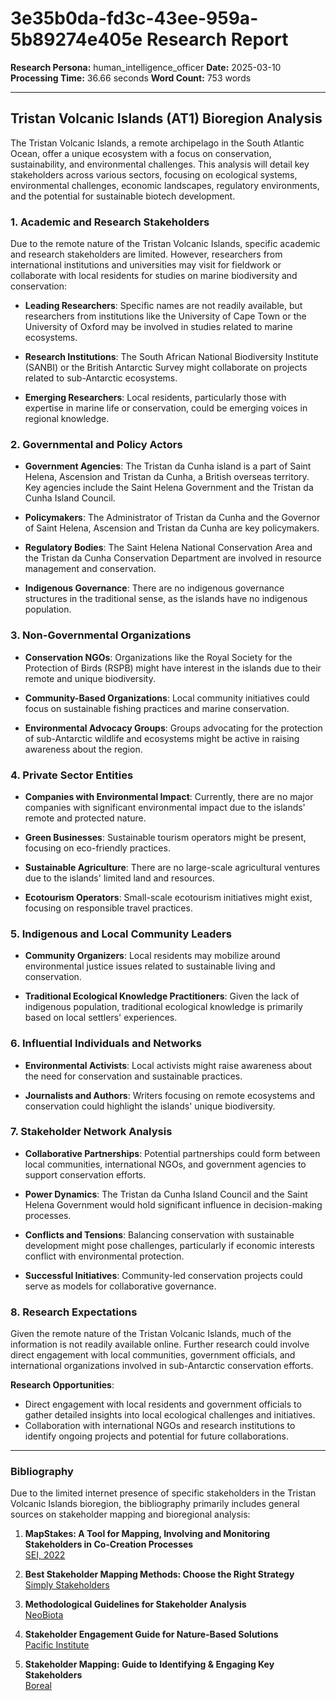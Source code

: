 # 3e35b0da-fd3c-43ee-959a-5b89274e405e Research Report

**Research Persona:** human_intelligence_officer
**Date:** 2025-03-10
**Processing Time:** 36.66 seconds
**Word Count:** 753 words

---

## Tristan Volcanic Islands (AT1) Bioregion Analysis

The Tristan Volcanic Islands, a remote archipelago in the South Atlantic Ocean, offer a unique ecosystem with a focus on conservation, sustainability, and environmental challenges. This analysis will detail key stakeholders across various sectors, focusing on ecological systems, environmental challenges, economic landscapes, regulatory environments, and the potential for sustainable biotech development.

### 1. Academic and Research Stakeholders

Due to the remote nature of the Tristan Volcanic Islands, specific academic and research stakeholders are limited. However, researchers from international institutions and universities may visit for fieldwork or collaborate with local residents for studies on marine biodiversity and conservation:

- **Leading Researchers**: Specific names are not readily available, but researchers from institutions like the University of Cape Town or the University of Oxford may be involved in studies related to marine ecosystems.
  
- **Research Institutions**: The South African National Biodiversity Institute (SANBI) or the British Antarctic Survey might collaborate on projects related to sub-Antarctic ecosystems.

- **Emerging Researchers**: Local residents, particularly those with expertise in marine life or conservation, could be emerging voices in regional knowledge.

### 2. Governmental and Policy Actors

- **Government Agencies**: The Tristan da Cunha island is a part of Saint Helena, Ascension and Tristan da Cunha, a British overseas territory. Key agencies include the Saint Helena Government and the Tristan da Cunha Island Council.
  
- **Policymakers**: The Administrator of Tristan da Cunha and the Governor of Saint Helena, Ascension and Tristan da Cunha are key policymakers.

- **Regulatory Bodies**: The Saint Helena National Conservation Area and the Tristan da Cunha Conservation Department are involved in resource management and conservation.

- **Indigenous Governance**: There are no indigenous governance structures in the traditional sense, as the islands have no indigenous population.

### 3. Non-Governmental Organizations

- **Conservation NGOs**: Organizations like the Royal Society for the Protection of Birds (RSPB) might have interest in the islands due to their remote and unique biodiversity.

- **Community-Based Organizations**: Local community initiatives could focus on sustainable fishing practices and marine conservation.

- **Environmental Advocacy Groups**: Groups advocating for the protection of sub-Antarctic wildlife and ecosystems might be active in raising awareness about the region.

### 4. Private Sector Entities

- **Companies with Environmental Impact**: Currently, there are no major companies with significant environmental impact due to the islands' remote and protected nature.

- **Green Businesses**: Sustainable tourism operators might be present, focusing on eco-friendly practices.

- **Sustainable Agriculture**: There are no large-scale agricultural ventures due to the islands' limited land and resources.

- **Ecotourism Operators**: Small-scale ecotourism initiatives might exist, focusing on responsible travel practices.

### 5. Indigenous and Local Community Leaders

- **Community Organizers**: Local residents may mobilize around environmental justice issues related to sustainable living and conservation.

- **Traditional Ecological Knowledge Practitioners**: Given the lack of indigenous population, traditional ecological knowledge is primarily based on local settlers' experiences.

### 6. Influential Individuals and Networks

- **Environmental Activists**: Local activists might raise awareness about the need for conservation and sustainable practices.

- **Journalists and Authors**: Writers focusing on remote ecosystems and conservation could highlight the islands' unique biodiversity.

### 7. Stakeholder Network Analysis

- **Collaborative Partnerships**: Potential partnerships could form between local communities, international NGOs, and government agencies to support conservation efforts.

- **Power Dynamics**: The Tristan da Cunha Island Council and the Saint Helena Government would hold significant influence in decision-making processes.

- **Conflicts and Tensions**: Balancing conservation with sustainable development might pose challenges, particularly if economic interests conflict with environmental protection.

- **Successful Initiatives**: Community-led conservation projects could serve as models for collaborative governance.

### 8. Research Expectations

Given the remote nature of the Tristan Volcanic Islands, much of the information is not readily available online. Further research could involve direct engagement with local communities, government officials, and international organizations involved in sub-Antarctic conservation efforts.

**Research Opportunities**:
- Direct engagement with local residents and government officials to gather detailed insights into local ecological challenges and initiatives.
- Collaboration with international NGOs and research institutions to identify ongoing projects and potential for future collaborations.

---

### Bibliography

Due to the limited internet presence of specific stakeholders in the Tristan Volcanic Islands bioregion, the bibliography primarily includes general sources on stakeholder mapping and bioregional analysis:

1. **MapStakes: A Tool for Mapping, Involving and Monitoring Stakeholders in Co-Creation Processes**  
   [SEI, 2022](https://www.sei.org/wp-content/uploads/2022/05/mapstakes-sei2022.014.pdf)

2. **Best Stakeholder Mapping Methods: Choose the Right Strategy**  
   [Simply Stakeholders](https://simplystakeholders.com/stakeholder-mapping/)

3. **Methodological Guidelines for Stakeholder Analysis**  
   [NeoBiota](https://neobiota.pensoft.net/article/121386/download/suppl/31/)

4. **Stakeholder Engagement Guide for Nature-Based Solutions**  
   [Pacific Institute](https://pacinst.org/wp-content/uploads/2022/11/CEOWater_SEG_Final.pdf)

5. **Stakeholder Mapping: Guide to Identifying & Engaging Key Stakeholders**  
   [Boreal](https://www.boreal-is.com/blog/stakeholder-mapping-identify-stakeholders/)